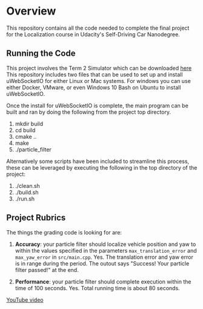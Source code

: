# Overview
This repository contains all the code needed to complete the final project for the Localization course in Udacity's Self-Driving Car Nanodegree.


## Running the Code
This project involves the Term 2 Simulator which can be downloaded [here](https://github.com/udacity/self-driving-car-sim/releases)
This repository includes two files that can be used to set up and install uWebSocketIO for either Linux or Mac systems. For windows you can use either Docker, VMware, or even Windows 10 Bash on Ubuntu to install uWebSocketIO.

Once the install for uWebSocketIO is complete, the main program can be built and ran by doing the following from the project top directory.

1. mkdir build
2. cd build
3. cmake ..
4. make
5. ./particle_filter

Alternatively some scripts have been included to streamline this process, these can be leveraged by executing the following in the top directory of the project:

1. ./clean.sh
2. ./build.sh
3. ./run.sh


## Project Rubrics
The things the grading code is looking for are:

1. **Accuracy**: your particle filter should localize vehicle position and yaw to within the values specified in the parameters `max_translation_error` and `max_yaw_error` in `src/main.cpp`.
Yes. The translation error and yaw error is in range during the period. The outout says "Success! Your particle filter passed!" at the end.

2. **Performance**: your particle filter should complete execution within the time of 100 seconds.
Yes. Total running time is about 80 seconds.

[YouTube video](https://www.youtube.com/watch?v=5qW7FRe77Os)

